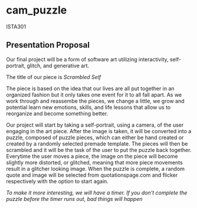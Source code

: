 # cam_puzzle
ISTA301

## Presentation Proposal
Our final project will be a form of software art utilizing interactivity, self-portrait, glitch, and generative art.

The title of our piece is *Scrambled Self*

The piece is based on the idea that our lives are all put together in an organized fashion but it only takes one event for it to all fall apart. As we work through and reassembe the pieces, we change a little, we grow and potential learn new emotions, skills, and life lessons that allow us to reorganize and become something better.

Our project will start by taking a self-portrait, using a camera, of the user engaging in the art piece. After the image is taken, it will be converted into a puzzle, composed of puzzle pieces, which can either be hand created or created by a randomly selected premade template. The pieces will then be scrambled and it will be the task of the user to put the puzzle back together. Everytime the user moves a piece, the image on the piece will become slightly more distorted, or glitched, meaning that more piece movements result in a glitcher looking image. When the puzzle is complete, a random quote and image will be selected from quotationspage.com and flicker respectively with the option to start again.

*To make it more interesting, we will have a timer. If you don't complete the puzzle before the timer runs out, bad things will happen*
